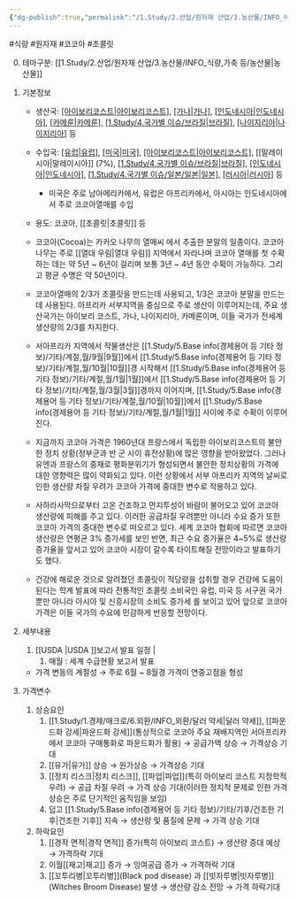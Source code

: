 ```yaml
---
{"dg-publish":true,"permalink":"/1.Study/2.산업/원자재 산업/3.농산물/INFO_식량,가축 등/코코아/","created":"2024-11-20T21:02:28.936+09:00","updated":"2025-06-26T15:38:10.021+09:00"}
---
```


#식량 #원자재 #코코아 #초콜릿 

0. 테마구분: [[1.Study/2.산업/원자재 산업/3.농산물/INFO_식량,가축 등/농산물\|농산물]]

1. 기본정보

	- 생산국: [[아이보리코스트\|아이보리코스트]](37%), [[가나\|가나]](20%), [[인도네시아\|인도네시아]](14%), [[카메룬\|카메룬]](5%), [[1.Study/4.국가별 이슈/브라질\|브라질]](5%), [[나이지리아\|나이지리아]](5%) 등
	- 수입국:  [[유럽\|유럽]](40%), [[미국\|미국]](12%), [[아이보리코스트\|아이보리코스트]](10%), [[말레이시아\|말레이시아]] (7%), [[1.Study/4.국가별 이슈/브라질\|브라질]](6%), [[인도네시아\|인도네시아]](3%), [[1.Study/4.국가별 이슈/일본/일본\|일본]](2%), [[러시아\|러시아]](2%) 등
		- 미국은 주로 남아메리카에서, 유럽은 아프리카에서, 아시아는 인도네시아에서 주로 코코아열매를 수입
	- 용도: 코코아, [[초콜릿\|초콜릿]] 등

	- 코코아(Cocoa)는 카카오 나무의 열매씨 에서 추출한 분말의 일종이다. 코코아 나무는 주로 [[열대 우림\|열대 우림]] 지역에서 자라나며 코코아 열매를 첫 수확하는 데는 약 5년 ~ 6년이 걸리며 보통 3년 ~ 4년 동안 수확이 가능하다. 그리고 평균 수명은 약 50년이다. 
	- 코코아열매의 2/3가 초콜릿을 만드는데 사용되고, 1/3은 코코아 분말을 만드는데 사용된다. 아프리카 서부지역을 중심으로 주로 생산이 이루어지는데, 주요 생산국가는 아이보리 코스트, 가나, 나이지리아, 카메론이며, 이들 국가가 전세계 생산량의 2/3를 차지한다. 
	- 서아프리카 지역에서 작물생산은 [[1.Study/5.Base info(경제용어 등 기타 정보)/기타/계절,월/9월\|9월]]에서 [[1.Study/5.Base info(경제용어 등 기타 정보)/기타/계절,월/10월\|10월]]경 시작해서 [[1.Study/5.Base info(경제용어 등 기타 정보)/기타/계절,월/1월\|1월]]에서 [[1.Study/5.Base info(경제용어 등 기타 정보)/기타/계절,월/3월\|3월]]경까지 이어지며, [[1.Study/5.Base info(경제용어 등 기타 정보)/기타/계절,월/10월\|10월]]에서 [[1.Study/5.Base info(경제용어 등 기타 정보)/기타/계절,월/1월\|1월]] 사이에 주로 수확이 이루어진다. 
	- 지금까지 코코아 가격은 1960년대 프랑스에서 독립한 아이보리코스트의 불안한 정치 상황(정부군과 반 군 사이 휴전상황)에 많은 영향을 받아왔었다. 그러나 유엔과 프랑스의 중재로 평화분위기가 형성되면서 불안한 정치상황의 가격에 대한 영향력은 많이 약화되고 있다. 이런 상황에서 서부 아프리카 지역의 날씨로 인한 생산량 차질 우려가 코코아 가격에 중대한 변수로 작용하고 있다. 
	- 사하라사막으로부터 고온 건조하고 먼지투성이 바람이 불어오고 있어 코코아 생산량에 피해를 주고 있다. 이러한 공급차질 우려뿐만 아니라 수요 증가 또한 코코아 가격의 중대한 변수로 떠오르고 있다. 세계 코코아 협회에 따르면 코코아 생산량은 연평균 3% 증가세를 보인 반면, 최근 수요 증가율은 4~5%로 생산량 증가율을 앞서고 있어 코코아 시장이 갈수록 타이트해질 전망이라고 발표하기도 했다. 
	- 건강에 해로운 것으로 알려졌던 초콜릿이 적당량을 섭취할 경우 건강에 도움이 된다는 학계 발표에 따라 전통적인 초콜릿 소비국인 유럽, 미국 등 서구권 국가뿐만 아니라 아시아 및 신흥시장의 소비도 증가세 를 보이고 있어 앞으로 코코아 가격은 이들 국가의 수요에 민감하게 반응할 전망이다.


2. 세부내용
	1. [[USDA \|USDA ]]보고서 발표 일정 | 
		1. 매월 : 세계 수급현황 보고서 발표
	- 가격 변동의 계절성 → 주로 6월 ~ 8월경 가격이 연중고점을 형성
	  
3. 가격변수
	1. 상승요인
		1. [[1.Study/1.경제/매크로/6.외환/INFO_외환/달러 약세\|달러 약세]], [[파운드화 강세\|파운드화 강세]](통상적으로 코코아 주요 재배지역인 서아프리카에서 코코아 구매통화로 파운드화가 활용) → 공급가액 상승 → 가격상승 기대 
		2. [[유가\|유가]] 상승 → 원가상승 → 가격상승 기대
		3. [[정치 리스크\|정치 리스크]], [[파업\|파업]](특히 아이보리 코스트 지정학적 우려) → 공급 차질 우려 → 가격 상승 기대(이러한 정치적 문제로 인한 가격 상승은 주로 단기적인 움직임을 보임)
		4. 덥고 [[1.Study/5.Base info(경제용어 등 기타 정보)/기타/기후/건조한 기후\|건조한 기후]] 지속 → 생산량 및 품질에 문제 → 가격 상승 기대
	2. 하락요인
		1. [[경작 면적\|경작 면적]] 증가(특히 아이보리 코스트) → 생산량 증대 예상 → 가격하락 기대
		2. 이월[[재고\|재고]] 증가 → 잉여공급 증가 → 가격하락 기대
		3. [[꼬투리병\|꼬투리병]](Black pod disease) 과 [[빗자루병\|빗자루병]](Witches Broom Disease) 발생 → 생산량 감소 전망 → 가격 하락기대